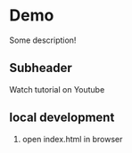 # Demo 

Some description!

## Subheader

Watch tutorial on Youtube

## local development 

1. open index.html in browser